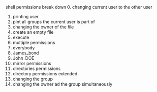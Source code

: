 shell permissions break down
0. changing current user to the other user
1. printing user
2. pint all groups the current user is part of
3. changing the owner of the file
4. create an empty file
5. execute
6. multiple permissions
7. everybody
8. James_bond
9. John_DOE
10. mirror permissions
11. directories permissions
12. directory permissions extended
13. changing the group
13. changing the owner ad the group simultaneously
